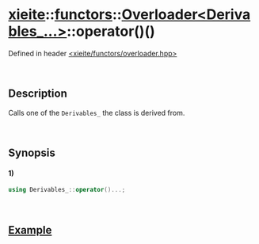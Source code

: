 # [xieite](../../../../../../xieite.md)\:\:[functors](../../../../../../functors.md)\:\:[Overloader<Derivables_...>](../../../../overloader.md)\:\:operator\(\)\(\)
Defined in header [<xieite/functors/overloader.hpp>](../../../../../../../include/xieite/functors/overloader.hpp)

&nbsp;

## Description
Calls one of the `Derivables_` the class is derived from.

&nbsp;

## Synopsis
#### 1)
```cpp
using Derivables_::operator()...;
```

&nbsp;

## [Example](../../../../overloader.md#Example)
